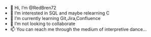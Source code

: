 - 👋 Hi, I’m @RedBren72
- 👀 I’m interested in SQL and maybe relearning C
- 🌱 I’m currently learning Git,Jira,Confluence
- 💞️ I’m not looking to collaborate
- 📫 You can reach me through the medium of interpretive dance...
